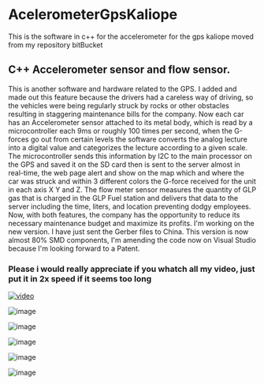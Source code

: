 # AcelerometerGpsKaliope
This is the software in c++ for the accelerometer for the gps kaliope moved from my repository bitBucket

## C++ Accelerometer sensor and flow sensor.
This is another software and hardware related to the GPS. I added and made out this feature because the drivers had a careless way of driving, so the vehicles were being regularly struck by rocks or other obstacles resulting in staggering maintenance bills for the company. Now each car has an Accelerometer sensor attached to its metal body, which is read by a microcontroller each 9ms or roughly 100 times per second, when the G-forces go out from certain levels the software converts the analog lecture into a digital value and categorizes the lecture according to a given scale. The microcontroller sends this information by I2C to the main processor on the GPS and saved it on the SD card then is sent to the server almost in real-time, the web page alert and show on the map which and where the car was struck and within 3 different colors the G-force received for the unit in each axis X Y and Z.
The flow meter sensor measures the quantity of GLP gas that is charged in the GLP Fuel station and delivers that data to the server including the time, liters, and location preventing dodgy employees. Now, with both features, the company has the opportunity to reduce its necessary maintenance budget and maximize its profits.
 I'm working on the new version. I have just sent the Gerber files to China. This version is now almost 80% SMD components, I'm amending the code now on Visual Studio because I'm looking forward to a Patent.


### Please i would really appreciate if you whatch all my video, just put it in 2x speed if it seems too long
[![video](https://user-images.githubusercontent.com/105079888/189554917-c42a9b03-8406-4bfa-b3a1-1840a86805d6.png)](https://www.youtube.com/watch?v=Uc4aYG02N3s)

![image](https://user-images.githubusercontent.com/105079888/189716098-06bf0306-d31a-4fa6-8e5a-866e002aaab1.png)

![image](https://user-images.githubusercontent.com/105079888/189716151-eb4f82df-a7ea-4b77-954c-16e3735f75d1.png)

![image](https://user-images.githubusercontent.com/105079888/189716324-b5ada216-72fb-4987-9b6d-eaf8e633216b.png)

![image](https://user-images.githubusercontent.com/105079888/189716426-010e7ef4-3afc-4b69-b921-97c45e69f028.png)

![image](https://user-images.githubusercontent.com/105079888/189716485-f8cefc12-98c9-40c7-99b5-133dd76e6c9a.png)








